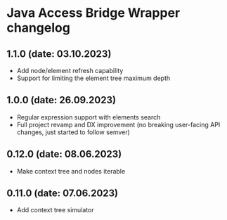 # Java Access Bridge Wrapper changelog

## 1.1.0 (date: 03.10.2023)

- Add node/element refresh capability
- Support for limiting the element tree maximum depth

## 1.0.0 (date: 26.09.2023)

- Regular expression support with elements search
- Full project revamp and DX improvement (no breaking user-facing API changes, just started to follow semver)

## 0.12.0 (date: 08.06.2023)

- Make context tree and nodes iterable

## 0.11.0 (date: 07.06.2023)

- Add context tree simulator
